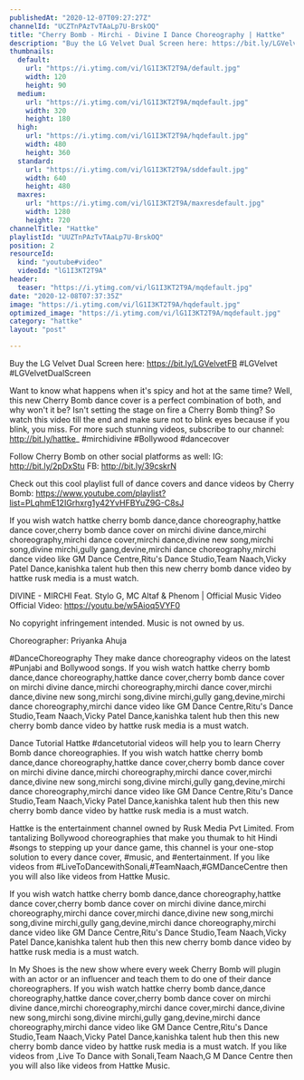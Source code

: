 ```yaml
---
publishedAt: "2020-12-07T09:27:27Z"
channelId: "UCZTnPAzTvTAaLp7U-BrskOQ"
title: "Cherry Bomb - Mirchi - Divine I Dance Choreography | Hattke"
description: "Buy the LG Velvet Dual Screen here: https://bit.ly/LGVelvetFB\n#LGVelvet #LGVelvetDualScreen\n\nWant to know what happens when it's spicy and hot at the same time? Well, this new Cherry Bomb dance cover is a perfect combination of both, and why won't it be? Isn't setting the stage on fire a Cherry Bomb thing? So watch this video till the end and make sure not to blink eyes because if you blink, you miss. For more such stunning videos, subscribe to our channel: http://bit.ly/hattke_\n#mirchidivine #Bollywood #dancecover\n\nFollow Cherry Bomb on other social platforms as well: \nIG: http://bit.ly/2pDxStu\nFB: http://bit.ly/39cskrN\n\n\nCheck out this cool playlist full of dance covers and dance videos by Cherry Bomb: https://www.youtube.com/playlist?list=PLqhmE12IGrhxrg1y42YvHFBYuZ9G-C8sJ\n\nIf you wish watch hattke cherry bomb dance,dance choreography,hattke dance cover,cherry bomb dance cover on mirchi divine dance,mirchi choreography,mirchi dance cover,mirchi dance,divine new song,mirchi song,divine mirchi,gully gang,devine,mirchi dance choreography,mirchi dance video like GM Dance Centre,Ritu's Dance Studio,Team Naach,Vicky Patel Dance,kanishka talent hub then this new cherry bomb dance video by hattke rusk media is a must watch.\n\nDIVINE - MIRCHI Feat. Stylo G, MC Altaf & Phenom | Official Music Video\nOfficial Video: https://youtu.be/w5Aioq5VYF0\n\nNo copyright infringement intended. Music is not owned by us.\n\nChoreographer: Priyanka Ahuja\n\n#DanceChoreography\nThey make dance choreography videos on the latest #Punjabi and Bollywood songs. If you wish watch hattke cherry bomb dance,dance choreography,hattke dance cover,cherry bomb dance cover on mirchi divine dance,mirchi choreography,mirchi dance cover,mirchi dance,divine new song,mirchi song,divine mirchi,gully gang,devine,mirchi dance choreography,mirchi dance video like GM Dance Centre,Ritu's Dance Studio,Team Naach,Vicky Patel Dance,kanishka talent hub then this new cherry bomb dance video by hattke rusk media is a must watch.\n\nDance Tutorial\nHattke #dancetutorial videos will help you to learn Cherry Bomb dance choreographies. If you wish watch hattke cherry bomb dance,dance choreography,hattke dance cover,cherry bomb dance cover on mirchi divine dance,mirchi choreography,mirchi dance cover,mirchi dance,divine new song,mirchi song,divine mirchi,gully gang,devine,mirchi dance choreography,mirchi dance video like GM Dance Centre,Ritu's Dance Studio,Team Naach,Vicky Patel Dance,kanishka talent hub then this new cherry bomb dance video by hattke rusk media is a must watch.\n\nHattke is the entertainment channel owned by Rusk Media Pvt Limited. From tantalizing Bollywood choreographies that make you thumak to hit Hindi #songs to stepping up your dance game, this channel is your one-stop solution to every dance cover, #music, and #entertainment. If you like videos from #LiveToDancewithSonali,#TeamNaach,#GMDanceCentre then you will also like videos from Hattke Music. \n\nIf you wish watch hattke cherry bomb dance,dance choreography,hattke dance cover,cherry bomb dance cover on mirchi divine dance,mirchi choreography,mirchi dance cover,mirchi dance,divine new song,mirchi song,divine mirchi,gully gang,devine,mirchi dance choreography,mirchi dance video like GM Dance Centre,Ritu's Dance Studio,Team Naach,Vicky Patel Dance,kanishka talent hub then this new cherry bomb dance video by hattke rusk media is a must watch.\n\nIn My Shoes is the new show where every week Cherry Bomb will plugin with an actor or an influencer and teach them to do one of their dance choreographers. \nIf you wish watch hattke cherry bomb dance,dance choreography,hattke dance cover,cherry bomb dance cover on mirchi divine dance,mirchi choreography,mirchi dance cover,mirchi dance,divine new song,mirchi song,divine mirchi,gully gang,devine,mirchi dance choreography,mirchi dance video like GM Dance Centre,Ritu's Dance Studio,Team Naach,Vicky Patel Dance,kanishka talent hub then this new cherry bomb dance video by hattke rusk media is a must watch. If you like videos from ,Live To Dance with Sonali,Team Naach,G M Dance Centre then you will also like videos from Hattke Music."
thumbnails:
  default:
    url: "https://i.ytimg.com/vi/lG1I3KT2T9A/default.jpg"
    width: 120
    height: 90
  medium:
    url: "https://i.ytimg.com/vi/lG1I3KT2T9A/mqdefault.jpg"
    width: 320
    height: 180
  high:
    url: "https://i.ytimg.com/vi/lG1I3KT2T9A/hqdefault.jpg"
    width: 480
    height: 360
  standard:
    url: "https://i.ytimg.com/vi/lG1I3KT2T9A/sddefault.jpg"
    width: 640
    height: 480
  maxres:
    url: "https://i.ytimg.com/vi/lG1I3KT2T9A/maxresdefault.jpg"
    width: 1280
    height: 720
channelTitle: "Hattke"
playlistId: "UUZTnPAzTvTAaLp7U-BrskOQ"
position: 2
resourceId:
  kind: "youtube#video"
  videoId: "lG1I3KT2T9A"
header:
  teaser: "https://i.ytimg.com/vi/lG1I3KT2T9A/mqdefault.jpg"
date: "2020-12-08T07:37:35Z"
image: "https://i.ytimg.com/vi/lG1I3KT2T9A/hqdefault.jpg"
optimized_image: "https://i.ytimg.com/vi/lG1I3KT2T9A/mqdefault.jpg"
category: "hattke"
layout: "post"

---
```

Buy the LG Velvet Dual Screen here: https://bit.ly/LGVelvetFB
#LGVelvet #LGVelvetDualScreen

Want to know what happens when it's spicy and hot at the same time? Well, this new Cherry Bomb dance cover is a perfect combination of both, and why won't it be? Isn't setting the stage on fire a Cherry Bomb thing? So watch this video till the end and make sure not to blink eyes because if you blink, you miss. For more such stunning videos, subscribe to our channel: http://bit.ly/hattke_
#mirchidivine #Bollywood #dancecover

Follow Cherry Bomb on other social platforms as well: 
IG: http://bit.ly/2pDxStu
FB: http://bit.ly/39cskrN


Check out this cool playlist full of dance covers and dance videos by Cherry Bomb: https://www.youtube.com/playlist?list=PLqhmE12IGrhxrg1y42YvHFBYuZ9G-C8sJ

If you wish watch hattke cherry bomb dance,dance choreography,hattke dance cover,cherry bomb dance cover on mirchi divine dance,mirchi choreography,mirchi dance cover,mirchi dance,divine new song,mirchi song,divine mirchi,gully gang,devine,mirchi dance choreography,mirchi dance video like GM Dance Centre,Ritu's Dance Studio,Team Naach,Vicky Patel Dance,kanishka talent hub then this new cherry bomb dance video by hattke rusk media is a must watch.

DIVINE - MIRCHI Feat. Stylo G, MC Altaf & Phenom | Official Music Video
Official Video: https://youtu.be/w5Aioq5VYF0

No copyright infringement intended. Music is not owned by us.

Choreographer: Priyanka Ahuja

#DanceChoreography
They make dance choreography videos on the latest #Punjabi and Bollywood songs. If you wish watch hattke cherry bomb dance,dance choreography,hattke dance cover,cherry bomb dance cover on mirchi divine dance,mirchi choreography,mirchi dance cover,mirchi dance,divine new song,mirchi song,divine mirchi,gully gang,devine,mirchi dance choreography,mirchi dance video like GM Dance Centre,Ritu's Dance Studio,Team Naach,Vicky Patel Dance,kanishka talent hub then this new cherry bomb dance video by hattke rusk media is a must watch.

Dance Tutorial
Hattke #dancetutorial videos will help you to learn Cherry Bomb dance choreographies. If you wish watch hattke cherry bomb dance,dance choreography,hattke dance cover,cherry bomb dance cover on mirchi divine dance,mirchi choreography,mirchi dance cover,mirchi dance,divine new song,mirchi song,divine mirchi,gully gang,devine,mirchi dance choreography,mirchi dance video like GM Dance Centre,Ritu's Dance Studio,Team Naach,Vicky Patel Dance,kanishka talent hub then this new cherry bomb dance video by hattke rusk media is a must watch.

Hattke is the entertainment channel owned by Rusk Media Pvt Limited. From tantalizing Bollywood choreographies that make you thumak to hit Hindi #songs to stepping up your dance game, this channel is your one-stop solution to every dance cover, #music, and #entertainment. If you like videos from #LiveToDancewithSonali,#TeamNaach,#GMDanceCentre then you will also like videos from Hattke Music. 

If you wish watch hattke cherry bomb dance,dance choreography,hattke dance cover,cherry bomb dance cover on mirchi divine dance,mirchi choreography,mirchi dance cover,mirchi dance,divine new song,mirchi song,divine mirchi,gully gang,devine,mirchi dance choreography,mirchi dance video like GM Dance Centre,Ritu's Dance Studio,Team Naach,Vicky Patel Dance,kanishka talent hub then this new cherry bomb dance video by hattke rusk media is a must watch.

In My Shoes is the new show where every week Cherry Bomb will plugin with an actor or an influencer and teach them to do one of their dance choreographers. 
If you wish watch hattke cherry bomb dance,dance choreography,hattke dance cover,cherry bomb dance cover on mirchi divine dance,mirchi choreography,mirchi dance cover,mirchi dance,divine new song,mirchi song,divine mirchi,gully gang,devine,mirchi dance choreography,mirchi dance video like GM Dance Centre,Ritu's Dance Studio,Team Naach,Vicky Patel Dance,kanishka talent hub then this new cherry bomb dance video by hattke rusk media is a must watch. If you like videos from ,Live To Dance with Sonali,Team Naach,G M Dance Centre then you will also like videos from Hattke Music.